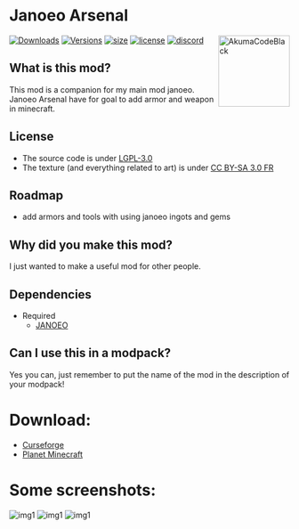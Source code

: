 # Janoeo Arsenal

<img src="https://github.com/AlasDiablo/JANOEO-Arsenal/raw/master/textures/logo.png" alt="AkumaCodeBlack" align=right width=128px />

[![Downloads](http://cf.way2muchnoise.eu/full_janoeo-arsenal_downloads.svg)](https://www.curseforge.com/minecraft/mc-mods/janoeo-arsenal)
[![Versions](http://cf.way2muchnoise.eu/versions/janoeo-arsenal.svg)](https://www.curseforge.com/minecraft/mc-mods/janoeo-arsenal/files)
[![size](https://img.shields.io/github/repo-size/AlasDiablo/JANOEO-Arsenal)](https://github.com/AlasDiablo/JANOEO-Arsenal)
[![license](https://img.shields.io/github/license/AlasDiablo/JANOEO-Arsenal)](https://github.com/AlasDiablo/JANOEO-Arsenal/blob/master/LICENSE)
[![discord](https://img.shields.io/discord/630863620842061877)](https://discord.gg/KkzqnzA)

## What is this mod?

This mod is a companion for my main mod janoeo.
Janoeo Arsenal have for goal to add armor and weapon in minecraft.

## License

- The source code is under [LGPL-3.0](https://www.gnu.org/licenses/lgpl-3.0.en.html)
- The texture (and everything related to art) is under [CC BY-SA 3.0 FR](https://creativecommons.org/licenses/by-sa/3.0/fr/deed.en)

## Roadmap

- add armors and tools with using janoeo ingots and gems

## Why did you make this mod?

I just wanted to make a useful mod for other people.

## Dependencies

+ Required
    + [JANOEO](https://www.curseforge.com/minecraft/mc-mods/janoeo)


## Can I use this in a modpack?

Yes you can, just remember to put the name of the mod in the description of your modpack!

# Download:

- [Curseforge](https://www.curseforge.com/minecraft/mc-mods/janoeo-arsenal)
- [Planet Minecraft](https://www.planetminecraft.com/mod/1-15-janoeo-arsenal/)

# Some screenshots:


![img1](https://raw.githubusercontent.com/AlasDiablo/JANOEO-Arsenal/master/textures/desc/2020-03-15_17.23.22.png)
![img1](https://raw.githubusercontent.com/AlasDiablo/JANOEO-Arsenal/master/textures/desc/2020-03-22_13.21.17.png)
![img1](https://raw.githubusercontent.com/AlasDiablo/JANOEO-Arsenal/master/textures/desc/2020-03-15_17.25.35.png)

